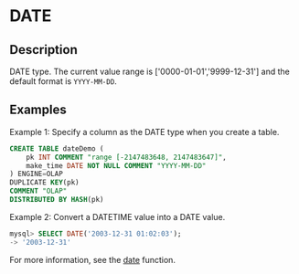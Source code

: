 ---
---

# DATE

## Description

DATE type. The current value range is ['0000-01-01','9999-12-31'] and the default format is `YYYY-MM-DD`.

## Examples

Example 1: Specify a column as the DATE type when you create a table.

```SQL
CREATE TABLE dateDemo (
    pk INT COMMENT "range [-2147483648, 2147483647]",
    make_time DATE NOT NULL COMMENT "YYYY-MM-DD"
) ENGINE=OLAP 
DUPLICATE KEY(pk)
COMMENT "OLAP"
DISTRIBUTED BY HASH(pk)
```

Example 2: Convert a DATETIME value into a DATE value.

```sql
mysql> SELECT DATE('2003-12-31 01:02:03');
-> '2003-12-31'
```

For more information, see the [date](../../sql-functions/date-time-functions/date.md) function.
